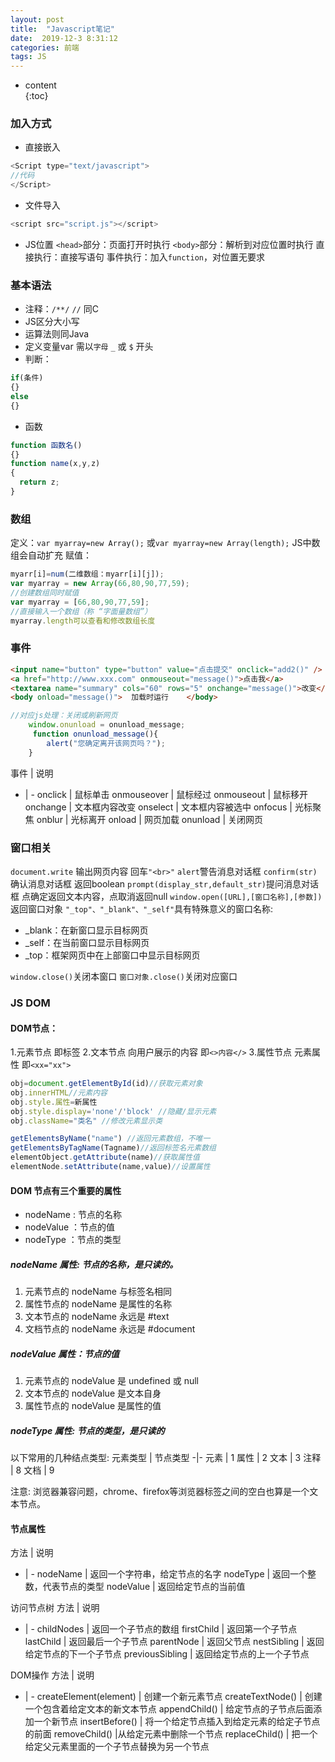 ```yaml
---  
layout: post  
title:  "Javascript笔记"  
date:  2019-12-3 8:31:12  
categories: 前端  
tags: JS  
---  
```


* content  
{:toc}  

### 加入方式
- 直接嵌入
```js
<Script type="text/javascript"> 
//代码
</Script>
```
- 文件导入
```js
<script src="script.js"></script>
```
- JS位置
```<head>```部分：页面打开时执行
```<body>```部分：解析到对应位置时执行
直接执行：直接写语句
事件执行：加入```function```，对位置无要求

### 基本语法
- 注释：```/**/``` ```//``` 同C
- JS区分大小写
- 运算法则同Java
- 定义变量var
需以```字母``` ```_``` 或 ```$``` 开头
- 判断：
```js
if(条件)
{}
else
{}
```
- 函数
```js
function 函数名()
{}
function name(x,y,z)
{
  return z;
}
```

### 数组
定义：```var myarray=new Array();```
或```var myarray=new Array(length);```
JS中数组会自动扩充
赋值： 
```js
myarr[i]=num(二维数组：myarr[i][j]);
var myarray = new Array(66,80,90,77,59);
//创建数组同时赋值
var myarray = [66,80,90,77,59];
//直接输入一个数组（称 “字面量数组”）
myarray.length可以查看和修改数组长度
```

### 事件
```html
<input name="button" type="button" value="点击提交" onclick="add2()" />
<a href="http://www.xxx.com" onmouseout="message()">点击我</a>
<textarea name="summary" cols="60" rows="5" onchange="message()">改变</textarea>
<body onload="message()">  加载时运行    </body>
```
```js
//对应js处理：关闭或刷新网页
    window.onunload = onunload_message;   
     function onunload_message(){   
        alert("您确定离开该网页吗？");   
    } 
```
事件 | 说明
- | -
onclick | 鼠标单击
onmouseover | 鼠标经过
onmouseout | 鼠标移开
onchange | 文本框内容改变
onselect | 文本框内容被选中
onfocus | 光标聚焦
onblur | 光标离开
onload | 网页加载
onunload | 关闭网页

### 窗口相关
```document.write``` 输出网页内容 回车```"<br>"```
```alert```警告消息对话框
```confirm(str)```确认消息对话框 返回boolean
```prompt(display_str,default_str)```提问消息对话框
点确定返回文本内容，点取消返回null
```window.open([URL],[窗口名称],[参数])``` 返回窗口对象
```"_top"、"_blank"、"_self"```具有特殊意义的窗口名称:
-  _blank：在新窗口显示目标网页
-  _self：在当前窗口显示目标网页
-  _top：框架网页中在上部窗口中显示目标网页

```window.close()```关闭本窗口
```窗口对象.close()```关闭对应窗口

### JS DOM
#### DOM节点：
1.元素节点 即标签
2.文本节点 向用户展示的内容 即```<>内容</>```
3.属性节点 元素属性 即```<xx="xx">```

```js
obj=document.getElementById(id)//获取元素对象
obj.innerHTML//元素内容
obj.style.属性=新属性
obj.style.display='none'/'block' //隐藏/显示元素
obj.className="类名" //修改元素显示类

getElementsByName("name") //返回元素数组，不唯一
getElementsByTagName(Tagname)//返回标签名元素数组
elementObject.getAttribute(name)//获取属性值
elementNode.setAttribute(name,value)//设置属性
```

#### DOM 节点有三个重要的属性
- nodeName : 节点的名称
- nodeValue ：节点的值
- nodeType ：节点的类型
##### nodeName 属性: 节点的名称，是只读的。
1. 元素节点的 nodeName 与标签名相同
2. 属性节点的 nodeName 是属性的名称
3. 文本节点的 nodeName 永远是 #text
4. 文档节点的 nodeName 永远是 #document
##### nodeValue 属性：节点的值
1. 元素节点的 nodeValue 是 undefined 或 null
2. 文本节点的 nodeValue 是文本自身
3. 属性节点的 nodeValue 是属性的值
##### nodeType 属性: 节点的类型，是只读的
以下常用的几种结点类型:
元素类型 | 节点类型
-|-
  元素    |     1
  属性    |     2
  文本    |     3
  注释    |     8
  文档    |     9

注意: 浏览器兼容问题，chrome、firefox等浏览器标签之间的空白也算是一个文本节点。

#### 节点属性
方法 | 说明
- | -
nodeName | 返回一个字符串，给定节点的名字
nodeType | 返回一个整数，代表节点的类型
nodeValue | 返回给定节点的当前值

访问节点树
方法 | 说明
- | -
childNodes | 返回一个子节点的数组
firstChild | 返回第一个子节点
lastChild | 返回最后一个子节点
parentNode | 返回父节点
nestSibling | 返回给定节点的下一个子节点
previousSibling | 返回给定节点的上一个子节点

DOM操作
方法 | 说明
- | -
createElement(element) | 创建一个新元素节点
createTextNode() | 创建一个包含着给定文本的新文本节点
appendChild() | 给定节点的子节点后面添加一个新节点
insertBefore() | 将一个给定节点插入到给定元素的给定子节点的前面
removeChild() |从给定元素中删除一个节点
replaceChild() | 把一个给定父元素里面的一个子节点替换为另一个节点


